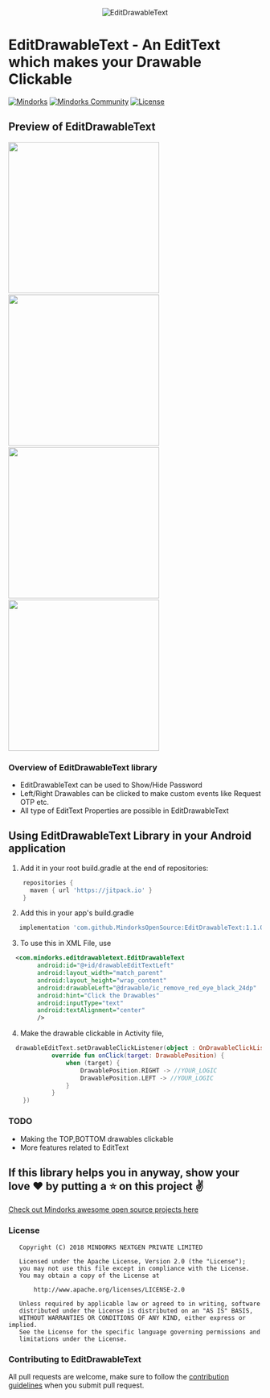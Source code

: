 <p align="center">
<img alt="EditDrawableText" src="https://github.com/MindorksOpenSource/EditDrawableText/blob/master/app/src/main/assets/EditDrawableText.png?raw=true" />
</p>

# EditDrawableText - An EditText which makes your Drawable Clickable
[![Mindorks](https://img.shields.io/badge/mindorks-opensource-blue.svg)](https://mindorks.com/open-source-projects)
[![Mindorks Community](https://img.shields.io/badge/join-community-blue.svg)](https://mindorks.com/join-community)
[![License](https://img.shields.io/badge/License-Apache%202.0-blue.svg)](https://opensource.org/licenses/Apache-2.0)

## Preview of EditDrawableText
<img src="https://github.com/MindorksOpenSource/EditDrawableText/blob/master/app/src/main/assets/sample1.jpg?raw=true" height="300em" />&nbsp;<img src="https://github.com/MindorksOpenSource/EditDrawableText/blob/master/app/src/main/assets/sample2.jpg?raw=true" height="300em" />&nbsp;<img src="https://github.com/pranaypatel512/EditDrawableText/blob/development/app/src/main/assets/sample3.png?raw=true" height="300em" />&nbsp;<img src="https://github.com/pranaypatel512/EditDrawableText/blob/development/app/src/main/assets/sample4.png?raw=true" height="300em" />


### Overview of EditDrawableText library
* EditDrawableText can be used to Show/Hide Password
* Left/Right Drawables can be clicked to make custom events like Request OTP etc.
* All type of EditText Properties are possible in EditDrawableText


## Using EditDrawableText Library in your Android application

1. Add it in your root build.gradle at the end of repositories:

```groovy
    repositories {
      maven { url 'https://jitpack.io' }
    }
```
2. Add this in your app's build.gradle

```groovy
   implementation 'com.github.MindorksOpenSource:EditDrawableText:1.1.0'
```
3. To use this in XML File, use 

```XML
  <com.mindorks.editdrawabletext.EditDrawableText
        android:id="@+id/drawableEditTextLeft"
        android:layout_width="match_parent"
        android:layout_height="wrap_content"
        android:drawableLeft="@drawable/ic_remove_red_eye_black_24dp"
        android:hint="Click the Drawables"
        android:inputType="text"
        android:textAlignment="center"
        />
```
4. Make the drawable clickable in Activity file,
```kotlin
  drawableEditText.setDrawableClickListener(object : OnDrawableClickListener {
            override fun onClick(target: DrawablePosition) {
                when (target) {
                    DrawablePosition.RIGHT -> //YOUR_LOGIC
                    DrawablePosition.LEFT -> //YOUR_LOGIC
                }
            }      
    })

```
### TODO
* Making the TOP,BOTTOM drawables clickable
* More features related to EditText

## If this library helps you in anyway, show your love :heart: by putting a :star: on this project :v:

[Check out Mindorks awesome open source projects here](https://mindorks.com/open-source-projects)

### License
```
   Copyright (C) 2018 MINDORKS NEXTGEN PRIVATE LIMITED

   Licensed under the Apache License, Version 2.0 (the "License");
   you may not use this file except in compliance with the License.
   You may obtain a copy of the License at

       http://www.apache.org/licenses/LICENSE-2.0

   Unless required by applicable law or agreed to in writing, software
   distributed under the License is distributed on an "AS IS" BASIS,
   WITHOUT WARRANTIES OR CONDITIONS OF ANY KIND, either express or implied.
   See the License for the specific language governing permissions and
   limitations under the License.
```

### Contributing to EditDrawableText
All pull requests are welcome, make sure to follow the [contribution guidelines](CONTRIBUTING.md) when you submit pull request.
